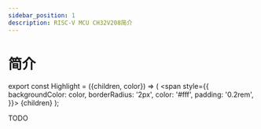 ```yaml
---
sidebar_position: 1
description: RISC-V MCU CH32V208简介
---
```


# 简介

export const Highlight = ({children, color}) => (
  <span
    style={{
      backgroundColor: color,
      borderRadius: '2px',
      color: '#fff',
      padding: '0.2rem',
    }}>
    {children}
  </span>
);

TODO
